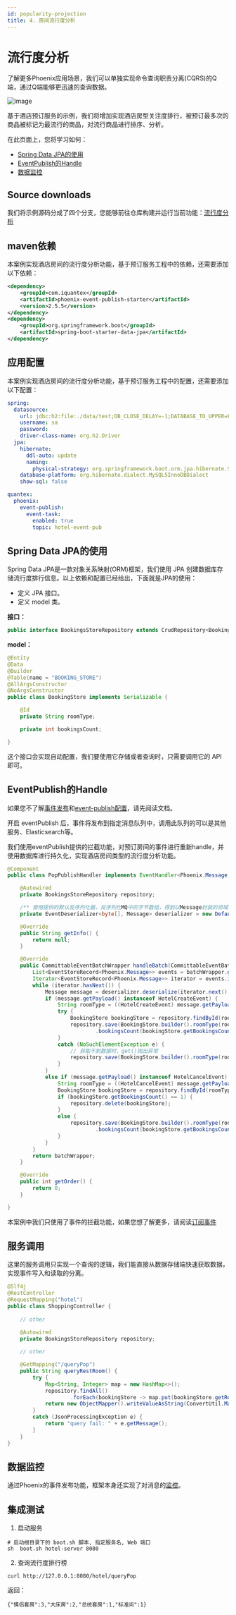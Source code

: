 ```yaml
---
id: popularity-projection
title: 4. 房间流行度分析
---
```


# 流行度分析
了解更多Phoenix应用场景，我们可以单独实现命令查询职责分离(CQRS)的Q端，通过Q端能够更迅速的查询数据。

![image](../../../assets/phoenix2.x/phoenix/quick-start/hotel-part-2.png)

基于酒店预订服务的示例，我们将增加实现酒店房型关注度排行，被预订最多次的商品被标记为最流行的商品，对流行商品进行排序、分析。

在此页面上，您将学习如何：
- [Spring Data JPA的使用](./popularity-projection#spring-data-jpa的使用)
- [EventPublish的Handle](./popularity-projection#eventpublish的handle)
- [数据监控](./popularity-projection#数据监控)

## Source downloads

我们将示例源码分成了四个分支，您能够前往仓库构建并运行当前功能：[流行度分析](https://github.com/PhoenixIQ/hotel-booking/tree/part-2)

## maven依赖
本案例实现酒店房间的流行度分析功能，基于预订服务工程中的依赖，还需要添加以下依赖：
```xml
<dependency>
    <groupId>com.iquantex</groupId>
    <artifactId>phoenix-event-publish-starter</artifactId>
    <version>2.5.5</version>
</dependency>
<dependency>
    <groupId>org.springframework.boot</groupId>
    <artifactId>spring-boot-starter-data-jpa</artifactId>
</dependency>
```

## 应用配置
本案例实现酒店房间的流行度分析功能，基于预订服务工程中的配置，还需要添加以下配置：
```yaml
spring:
  datasource:
    url: jdbc:h2:file:./data/test;DB_CLOSE_DELAY=-1;DATABASE_TO_UPPER=FALSE;INIT=CREATE SCHEMA IF NOT EXISTS PUBLIC
    username: sa
    password:
    driver-class-name: org.h2.Driver
  jpa:
    hibernate:
      ddl-auto: update
      naming:
        physical-strategy: org.springframework.boot.orm.jpa.hibernate.SpringPhysicalNamingStrategy
    database-platform: org.hibernate.dialect.MySQL5InnoDBDialect
    show-sql: false

quantex:
  phoenix:
    event-publish:
      event-task:
        enabled: true
        topic: hotel-event-pub
```

## Spring Data JPA的使用
Spring Data JPA是一款对象关系映射(ORM)框架，我们使用 JPA 创建数据库存储流行度排行信息。以上依赖和配置已经给出，下面就是JPA的使用：
- 定义 JPA 接口。
- 定义 model 类。

**接口：**
```java
public interface BookingsStoreRepository extends CrudRepository<BookingStore, String> {}
```

**model：**
```java
@Entity
@Data
@Builder
@Table(name = "BOOKING_STORE")
@AllArgsConstructor
@NoArgsConstructor
public class BookingStore implements Serializable {

	@Id
	private String roomType;

	private int bookingsCount;

}
```
这个接口会实现自动配置，我们要使用它存储或者查询时，只需要调用它的 API 即可。

## EventPublish的Handle
如果您不了解[事件发布](../../04-phoenix-event-publish/01-readme.md)和[event-publish配置](../../04-phoenix-event-publish/03-integration.md)，请先阅读文档。

开启 eventPublish 后，事件将发布到指定消息队列中，调用此队列的可以是其他服务、Elasticsearch等。

我们使用eventPublish提供的拦截功能，对预订房间的事件进行重新handle，并使用数据库进行持久化，实现酒店房间类型的流行度分析功能。
```java
@Component
public class PopPublishHandler implements EventHandler<Phoenix.Message, Phoenix.Message> {

	@Autowired
	private BookingsStoreRepository repository;

	/** 使用提供的默认反序列化器，反序列化MQ中的字节数组，得到以Message封装的领域事件 */
	private EventDeserializer<byte[], Message> deserializer = new DefaultMessageDeserializer();

	@Override
	public String getInfo() {
		return null;
	}

	@Override
	public CommittableEventBatchWrapper handleBatch(CommittableEventBatchWrapper batchWrapper) {
		List<EventStoreRecord<Phoenix.Message>> events = batchWrapper.getEvents();
		Iterator<EventStoreRecord<Phoenix.Message>> iterator = events.iterator();
		while (iterator.hasNext()) {
			Message message = deserializer.deserialize(iterator.next().getContent().toByteArray());
			if (message.getPayload() instanceof HotelCreateEvent) {
				String roomType = ((HotelCreateEvent) message.getPayload()).getRestType();
				try {
					BookingStore bookingStore = repository.findById(roomType).get();
					repository.save(BookingStore.builder().roomType(roomType)
							.bookingsCount(bookingStore.getBookingsCount() + 1).build());
				}
				catch (NoSuchElementException e) {
					// 获取不到数据时，get()抛出异常
					repository.save(BookingStore.builder().roomType(roomType).bookingsCount(1).build());
				}
			}
			else if (message.getPayload() instanceof HotelCancelEvent) {
				String roomType = ((HotelCancelEvent) message.getPayload()).getSubNumber().split("@")[0];
				BookingStore bookingStore = repository.findById(roomType).get();
				if (bookingStore.getBookingsCount() == 1) {
					repository.delete(bookingStore);
				}
				else {
					repository.save(BookingStore.builder().roomType(roomType)
							.bookingsCount(bookingStore.getBookingsCount() - 1).build());
				}
			}
		}
		return batchWrapper;
	}

	@Override
	public int getOrder() {
		return 0;
	}

}
```
本案例中我们只使用了事件的拦截功能，如果您想了解更多，请阅读[订阅事件](../../04-phoenix-event-publish/04-client-usage.md)

## 服务调用
这里的服务调用只实现一个查询的逻辑，我们能直接从数据存储端快速获取数据，实现事件写入和读取的分离。
```java
@Slf4j
@RestController
@RequestMapping("hotel")
public class ShoppingController {
    
    // other

	@Autowired
    private BookingsStoreRepository repository;
	
	// other

	@GetMapping("/queryPop")
    public String queryRestRoom() {
        try {
            Map<String, Integer> map = new HashMap<>();
            repository.findAll()
                    .forEach(bookingStore -> map.put(bookingStore.getRoomType(), bookingStore.getBookingsCount()));
            return new ObjectMapper().writeValueAsString(ConvertUtil.Map2Map(ConvertUtil.sortMap(map)));
        }
        catch (JsonProcessingException e) {
            return "query fail: " + e.getMessage();
        }
    }
}
```

## 数据监控
通过Phoenix的事件发布功能，框架本身还实现了对消息的[监控](../../05-phoenix-console/03-business-monitor.md)。


## 集成测试
1. 启动服务
```shell
# 启动根目录下的 boot.sh 脚本, 指定服务名, Web 端口
sh  boot.sh hotel-server 8080
```
2. 查询流行度排行榜
```shell
curl http://127.0.0.1:8080/hotel/queryPop
```
返回：
```text
{"情侣套房":3,"大床房":2,"总统套房":1,"标准间":1}
```

